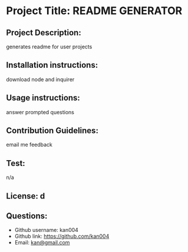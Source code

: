 # Project Title: README GENERATOR

  ## Project Description: 
  generates readme for user projects

  ## Installation instructions: 
  download node and inquirer

  ## Usage instructions: 
  answer prompted questions

  ## Contribution Guidelines: 
  email me feedback 

  ## Test: 
  n/a

  ## License: d

  ## Questions:
  - Github username: kan004
  - Github link: https://github.com/kan004
  - Email: kan@gmail.com


  